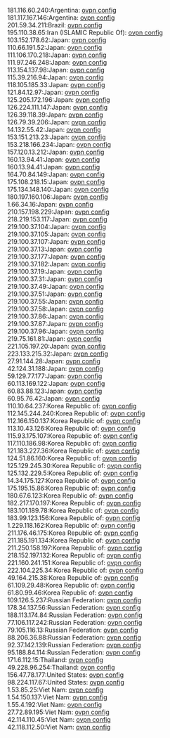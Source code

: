 181.116.60.240:Argentina: [ovpn config](vpn/181_116_60_240.ovpn)  
181.117.167.146:Argentina: [ovpn config](vpn/181_117_167_146.ovpn)  
201.59.34.211:Brazil: [ovpn config](vpn/201_59_34_211.ovpn)  
195.110.38.65:Iran (ISLAMIC Republic Of): [ovpn config](vpn/195_110_38_65.ovpn)  
103.152.178.62:Japan: [ovpn config](vpn/103_152_178_62.ovpn)  
110.66.191.52:Japan: [ovpn config](vpn/110_66_191_52.ovpn)  
111.106.170.218:Japan: [ovpn config](vpn/111_106_170_218.ovpn)  
111.97.246.248:Japan: [ovpn config](vpn/111_97_246_248.ovpn)  
113.154.137.98:Japan: [ovpn config](vpn/113_154_137_98.ovpn)  
115.39.216.94:Japan: [ovpn config](vpn/115_39_216_94.ovpn)  
118.105.185.33:Japan: [ovpn config](vpn/118_105_185_33.ovpn)  
121.84.12.97:Japan: [ovpn config](vpn/121_84_12_97.ovpn)  
125.205.172.196:Japan: [ovpn config](vpn/125_205_172_196.ovpn)  
126.224.111.147:Japan: [ovpn config](vpn/126_224_111_147.ovpn)  
126.39.118.39:Japan: [ovpn config](vpn/126_39_118_39.ovpn)  
126.79.39.206:Japan: [ovpn config](vpn/126_79_39_206.ovpn)  
14.132.55.42:Japan: [ovpn config](vpn/14_132_55_42.ovpn)  
153.151.213.23:Japan: [ovpn config](vpn/153_151_213_23.ovpn)  
153.218.166.234:Japan: [ovpn config](vpn/153_218_166_234.ovpn)  
157.120.13.212:Japan: [ovpn config](vpn/157_120_13_212.ovpn)  
160.13.94.41:Japan: [ovpn config](vpn/160_13_94_41.ovpn)  
160.13.94.41:Japan: [ovpn config](vpn/160_13_94_41.ovpn)  
164.70.84.149:Japan: [ovpn config](vpn/164_70_84_149.ovpn)  
175.108.218.15:Japan: [ovpn config](vpn/175_108_218_15.ovpn)  
175.134.148.140:Japan: [ovpn config](vpn/175_134_148_140.ovpn)  
180.197.160.106:Japan: [ovpn config](vpn/180_197_160_106.ovpn)  
1.66.34.16:Japan: [ovpn config](vpn/1_66_34_16.ovpn)  
210.157.198.229:Japan: [ovpn config](vpn/210_157_198_229.ovpn)  
218.219.153.117:Japan: [ovpn config](vpn/218_219_153_117.ovpn)  
219.100.37.104:Japan: [ovpn config](vpn/219_100_37_104.ovpn)  
219.100.37.105:Japan: [ovpn config](vpn/219_100_37_105.ovpn)  
219.100.37.107:Japan: [ovpn config](vpn/219_100_37_107.ovpn)  
219.100.37.13:Japan: [ovpn config](vpn/219_100_37_13.ovpn)  
219.100.37.177:Japan: [ovpn config](vpn/219_100_37_177.ovpn)  
219.100.37.182:Japan: [ovpn config](vpn/219_100_37_182.ovpn)  
219.100.37.19:Japan: [ovpn config](vpn/219_100_37_19.ovpn)  
219.100.37.31:Japan: [ovpn config](vpn/219_100_37_31.ovpn)  
219.100.37.49:Japan: [ovpn config](vpn/219_100_37_49.ovpn)  
219.100.37.51:Japan: [ovpn config](vpn/219_100_37_51.ovpn)  
219.100.37.55:Japan: [ovpn config](vpn/219_100_37_55.ovpn)  
219.100.37.58:Japan: [ovpn config](vpn/219_100_37_58.ovpn)  
219.100.37.86:Japan: [ovpn config](vpn/219_100_37_86.ovpn)  
219.100.37.87:Japan: [ovpn config](vpn/219_100_37_87.ovpn)  
219.100.37.96:Japan: [ovpn config](vpn/219_100_37_96.ovpn)  
219.75.161.81:Japan: [ovpn config](vpn/219_75_161_81.ovpn)  
221.105.197.20:Japan: [ovpn config](vpn/221_105_197_20.ovpn)  
223.133.215.32:Japan: [ovpn config](vpn/223_133_215_32.ovpn)  
27.91.144.28:Japan: [ovpn config](vpn/27_91_144_28.ovpn)  
42.124.31.188:Japan: [ovpn config](vpn/42_124_31_188.ovpn)  
59.129.77.177:Japan: [ovpn config](vpn/59_129_77_177.ovpn)  
60.113.169.122:Japan: [ovpn config](vpn/60_113_169_122.ovpn)  
60.83.88.123:Japan: [ovpn config](vpn/60_83_88_123.ovpn)  
60.95.76.42:Japan: [ovpn config](vpn/60_95_76_42.ovpn)  
110.10.64.237:Korea Republic of: [ovpn config](vpn/110_10_64_237.ovpn)  
112.145.244.240:Korea Republic of: [ovpn config](vpn/112_145_244_240.ovpn)  
112.166.150.137:Korea Republic of: [ovpn config](vpn/112_166_150_137.ovpn)  
113.10.43.126:Korea Republic of: [ovpn config](vpn/113_10_43_126.ovpn)  
115.93.175.107:Korea Republic of: [ovpn config](vpn/115_93_175_107.ovpn)  
117.110.186.98:Korea Republic of: [ovpn config](vpn/117_110_186_98.ovpn)  
121.183.227.36:Korea Republic of: [ovpn config](vpn/121_183_227_36.ovpn)  
124.51.86.160:Korea Republic of: [ovpn config](vpn/124_51_86_160.ovpn)  
125.129.245.30:Korea Republic of: [ovpn config](vpn/125_129_245_30.ovpn)  
125.132.229.5:Korea Republic of: [ovpn config](vpn/125_132_229_5.ovpn)  
14.34.175.127:Korea Republic of: [ovpn config](vpn/14_34_175_127.ovpn)  
175.195.15.86:Korea Republic of: [ovpn config](vpn/175_195_15_86.ovpn)  
180.67.6.123:Korea Republic of: [ovpn config](vpn/180_67_6_123.ovpn)  
182.217.170.197:Korea Republic of: [ovpn config](vpn/182_217_170_197.ovpn)  
183.101.189.78:Korea Republic of: [ovpn config](vpn/183_101_189_78.ovpn)  
183.99.123.156:Korea Republic of: [ovpn config](vpn/183_99_123_156.ovpn)  
1.229.118.162:Korea Republic of: [ovpn config](vpn/1_229_118_162.ovpn)  
211.176.46.175:Korea Republic of: [ovpn config](vpn/211_176_46_175.ovpn)  
211.185.191.134:Korea Republic of: [ovpn config](vpn/211_185_191_134.ovpn)  
211.250.158.197:Korea Republic of: [ovpn config](vpn/211_250_158_197.ovpn)  
218.152.197.132:Korea Republic of: [ovpn config](vpn/218_152_197_132.ovpn)  
221.160.241.151:Korea Republic of: [ovpn config](vpn/221_160_241_151.ovpn)  
222.104.225.34:Korea Republic of: [ovpn config](vpn/222_104_225_34.ovpn)  
49.164.215.38:Korea Republic of: [ovpn config](vpn/49_164_215_38.ovpn)  
61.109.29.48:Korea Republic of: [ovpn config](vpn/61_109_29_48.ovpn)  
61.80.99.46:Korea Republic of: [ovpn config](vpn/61_80_99_46.ovpn)  
109.126.5.237:Russian Federation: [ovpn config](vpn/109_126_5_237.ovpn)  
178.34.137.56:Russian Federation: [ovpn config](vpn/178_34_137_56.ovpn)  
188.113.174.84:Russian Federation: [ovpn config](vpn/188_113_174_84.ovpn)  
77.106.117.242:Russian Federation: [ovpn config](vpn/77_106_117_242.ovpn)  
79.105.116.13:Russian Federation: [ovpn config](vpn/79_105_116_13.ovpn)  
88.206.36.88:Russian Federation: [ovpn config](vpn/88_206_36_88.ovpn)  
92.37.142.139:Russian Federation: [ovpn config](vpn/92_37_142_139.ovpn)  
95.188.84.114:Russian Federation: [ovpn config](vpn/95_188_84_114.ovpn)  
171.6.112.15:Thailand: [ovpn config](vpn/171_6_112_15.ovpn)  
49.228.96.254:Thailand: [ovpn config](vpn/49_228_96_254.ovpn)  
156.47.78.177:United States: [ovpn config](vpn/156_47_78_177.ovpn)  
98.224.117.67:United States: [ovpn config](vpn/98_224_117_67.ovpn)  
1.53.85.25:Viet Nam: [ovpn config](vpn/1_53_85_25.ovpn)  
1.54.150.137:Viet Nam: [ovpn config](vpn/1_54_150_137.ovpn)  
1.55.4.192:Viet Nam: [ovpn config](vpn/1_55_4_192.ovpn)  
27.72.89.195:Viet Nam: [ovpn config](vpn/27_72_89_195.ovpn)  
42.114.110.45:Viet Nam: [ovpn config](vpn/42_114_110_45.ovpn)  
42.118.112.50:Viet Nam: [ovpn config](vpn/42_118_112_50.ovpn)  
